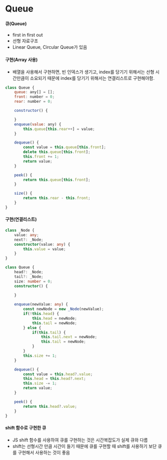 # Queue

#### 큐(Queue)
- first in first out
- 선형 자료구조
- Linear Queue, Circular Queue가 있음

#### 구현(Array 사용)
- 배열을 사용해서 구현하면, 빈 인덱스가 생기고, index를 당기기 위해서는 선형 시간만큼이 소요되기 때문에 index를 당기기 위해서는 연결리스트로 구현해야함.

```javascript
class Queue {
    queue: any[] = [];
    front: number = 0;
    rear: number = 0;

    constructor() {

    }
    enqueue(value: any) {
        this.queue[this.rear++] = value;
    }

    dequeue() {
        const value = this.queue[this.front];
        delete this.queue[this.front];
        this.front += 1;
        return value;
    }

    peek() {
        return this.queue[this.front];
    }

    size() {
        return this.rear - this.front;
    }
}

```

#### 구현(연결리스트)
```typescript
class _Node {
    value: any;
    next?: _Node;
    constructor(value: any) {
        this.value = value;
    }
}

class Queue {
    head?: _Node;
    tail?: _Node;
    size: number = 0;
    constructor() {

    }
    
    enqueue(newValue: any) {
        const newNode = new _Node(newValue);
        if(!this.head) {
            this.head = newNode;
            this.tail = newNode;
        } else {
            if(this.tail) {
                this.tail.next = newNode;
                this.tail = newNode;
            }
        }
        this.size += 1;
    }

    dequeue() {
        const value = this.head?.value;
        this.head = this.head?.next;
        this.size -= 1;
        return value;
    }

    peek() {
        return this.head?.value;
    }
}
```

#### shift 함수로 구현한 큐
- JS shift 함수를 사용하여 큐를 구현하는 것은 시간복잡도가 실제 큐와 다름
- shift는 선형시간 만큼 시간이 들기 때문에 큐를 구현할 때 shift를 사용하기 보단 큐를 구현해서 사용하는 것이 좋음
